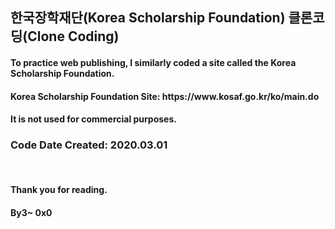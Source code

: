 <h2>한국장학재단(Korea Scholarship Foundation) 클론코딩(Clone Coding)</h2>
<h4>To practice web publishing, I similarly coded a site called the Korea Scholarship Foundation.</h4>
<h4>Korea Scholarship Foundation Site: https://www.kosaf.go.kr/ko/main.do</h4>
<h4>It is not used for commercial purposes.</h4>
<h3>Code Date Created: 2020.03.01</h3>

<br>
<h4>Thank you for reading.</h4>
<h4>By3~ 0x0</h4>
